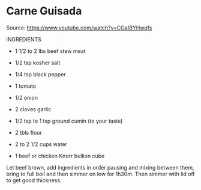 # Carne Guisada

Source: https://www.youtube.com/watch?v=CGaIBYHwqfs

INGREDIENTS

- 1 1/2 to 2 lbs beef stew meat

- 1/2 tsp kosher salt
- 1/4 tsp black pepper

- 1 tomato
- 1/2 onion
- 2 cloves garlic

- 1/2 tsp to 1 tsp ground cumin (to your taste)

- 2 tbls flour

- 2 to 2 1/2 cups water

- 1 beef or chicken Knorr bullion cube 

Let beef brown, add ingredients in order pausing and mixing between them, bring to full boil and then simmer on low for 1h30m. Then simmer with lid off to get good thickness.
